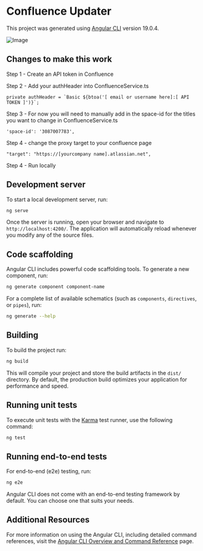 # Confluence Updater

This project was generated using [Angular CLI](https://github.com/angular/angular-cli) version 19.0.4.

![Image](https://github.com/user-attachments/assets/33c5ab58-4d05-454a-b42a-ee50b1395023)

## Changes to make this work

Step 1 - Create an API token in Confluence 

Step 2 - Add your authHeader into ConfluenceService.ts

    private authHeader = `Basic ${btoa('[ email or username here]:[ API TOKEN ]')}`;

Step 3 -  For now you will need to manually add in the space-id for the titles you want to change in ConfluenceService.ts

    'space-id': '3087007783',

Step 4 -  change the proxy target to your confluence page

    "target": "https://[yourcompany name].atlassian.net",

Step 4 -  Run locally

## Development server

To start a local development server, run:

```bash
ng serve
```

Once the server is running, open your browser and navigate to `http://localhost:4200/`. The application will automatically reload whenever you modify any of the source files.

## Code scaffolding

Angular CLI includes powerful code scaffolding tools. To generate a new component, run:

```bash
ng generate component component-name
```

For a complete list of available schematics (such as `components`, `directives`, or `pipes`), run:

```bash
ng generate --help
```

## Building

To build the project run:

```bash
ng build
```

This will compile your project and store the build artifacts in the `dist/` directory. By default, the production build optimizes your application for performance and speed.

## Running unit tests

To execute unit tests with the [Karma](https://karma-runner.github.io) test runner, use the following command:

```bash
ng test
```

## Running end-to-end tests

For end-to-end (e2e) testing, run:

```bash
ng e2e
```

Angular CLI does not come with an end-to-end testing framework by default. You can choose one that suits your needs.

## Additional Resources

For more information on using the Angular CLI, including detailed command references, visit the [Angular CLI Overview and Command Reference](https://angular.dev/tools/cli) page.
